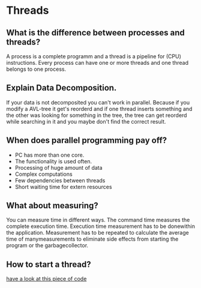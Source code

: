 # Threads

## What is the difference between processes and threads?
A process is a complete programm and a thread is a pipeline for (CPU) instructions. Every process can have one or more threads and one thread belongs to one process.
 
## Explain Data Decomposition.
If your data is not decomposited you can't work in parallel. Because if you modify a AVL-tree it get's reorderd and if one thread inserts something and the other was looking for something in the tree, the tree can get reorderd while searching in it and you maybe don't find the correct result. 

## When does parallel programming pay off?
* PC has more than one core.
* The functionality is used often.
* Processing of huge amount of data
* Complex computations
* Few dependencies between threads
* Short waiting time for extern resources

## What about measuring?
You can measure time in different ways. The command time measures the complete execution time. Execution time measurement has to be donewithin the application. Measurement has to be repeated to calculate the average time of manymeasurements to eliminate side effects from starting the program or the garbagecollector.

## How to start a thread?
[have a look at this piece of code](https://github.com/ich-bin-du/OperatingSystem/blob/master/threads/Sample.java)

